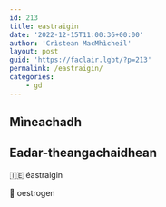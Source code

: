 ```yaml
---
id: 213
title: eastraigin
date: '2022-12-15T11:00:36+00:00'
author: 'Crìstean MacMhìcheil'
layout: post
guid: 'https://faclair.lgbt/?p=213'
permalink: /eastraigin/
categories:
    - gd
---
```


## Mìneachadh

## Eadar-theangachaidhean

&#x1f1ee;&#x1f1ea; éastraigin

&#x1f3f4;&#xe0067;&#xe0062;&#xe0065;&#xe006e;&#xe0067;&#xe007f; oestrogen
